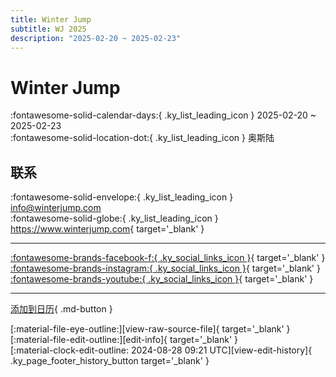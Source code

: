 ```yaml
---
title: Winter Jump
subtitle: WJ 2025
description: "2025-02-20 ~ 2025-02-23"
---
```


# Winter Jump 

:fontawesome-solid-calendar-days:{ .ky_list_leading_icon } 2025-02-20 ~ 2025-02-23  
:fontawesome-solid-location-dot:{ .ky_list_leading_icon } 奥斯陆  

## 联系

:fontawesome-solid-envelope:{ .ky_list_leading_icon } <info@winterjump.com>  
:fontawesome-solid-globe:{ .ky_list_leading_icon } <https://www.winterjump.com>{ target='_blank' }  

---

 [:fontawesome-brands-facebook-f:{ .ky_social_links_icon }](https://www.facebook.com/WinterJump){ target='_blank' } [:fontawesome-brands-instagram:{ .ky_social_links_icon }](https://instagram.com/winterjump){ target='_blank' } [:fontawesome-brands-youtube:{ .ky_social_links_icon }](https://youtube.com/@winterjump8334){ target='_blank' }

---

[添加到日历](https://swing.news/ics/zh-Hans/2025/no/winter-jump-2025.ics){ .md-button }

<div class="ky_page_footer" markdown>
<div class="ky_page_footer_trailing" markdown="span">
[:material-file-eye-outline:][view-raw-source-file]{ target='_blank' }
[:material-file-edit-outline:][edit-info]{ target='_blank' }
</div>
<div class="ky_page_footer_leading" markdown="span">
[:material-clock-edit-outline: 2024-08-28 09:21 UTC][view-edit-history]{ .ky_page_footer_history_button target='_blank' }
</div>
</div>

[view-raw-source-file]: https://github.com/swingdance/events/blob/main/2025/no/winter-jump-2025.json "查看原始源文件"
[edit-info]: https://github.com/swingdance/events/issues/new?assignees=&labels=update+event&projects=&template=03-update_entity.yml&title=%5B2025%2Fno%5D%20Winter%20Jump&region=no&year=2025&id=winter-jump-2025&name=Winter%20Jump&org_id= "编辑信息"

[view-edit-history]: https://github.com/swingdance/events/commits/main/2025/no/winter-jump-2025.json "查看编辑历史"
